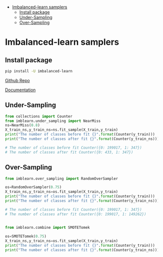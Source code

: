 <!--ts-->
   * [Imbalanced-learn samplers](#imbalanced-learn-samplers)
      * [Install package](#install-package)
      * [Under-Sampling](#under-sampling)
      * [Over-Sampling](#over-sampling)

<!-- Added by: gil_diy, at: Sun 20 Feb 2022 18:41:45 IST -->

<!--te-->


# Imbalanced-learn samplers

## Install package

```bash
pip install -U imbalanced-learn
```
[Github Repo](https://github.com/scikit-learn-contrib/imbalanced-learn)

[Documentation](https://imbalanced-learn.org/stable/index.html)

## Under-Sampling

```python
from collections import Counter
from imblearn.under_sampling import NearMiss
ns=NearMiss(0.8)
X_train_ns,y_train_ns=ns.fit_sample(X_train,y_train)
print("The number of classes before fit {}".format(Counter(y_train)))
print("The number of classes after fit {}".format(Counter(y_train_ns)))

# The number of classes before fit Counter({0: 199017, 1: 347})
# The number of classes after fit Counter({0: 433, 1: 347})
```

## Over-Sampling

```python
from imblearn.over_sampling import RandomOverSampler

os=RandomOverSampler(0.75)
X_train_ns,y_train_ns=os.fit_sample(X_train,y_train)
print("The number of classes before fit {}".format(Counter(y_train)))
print("The number of classes after fit {}".format(Counter(y_train_ns)))

# The number of classes before fit Counter({0: 199017, 1: 347})
# The number of classes after fit Counter({0: 199017, 1: 149262})
```

## 

```python
from imblearn.combine import SMOTETomek

os=SMOTETomek(0.75)
X_train_ns,y_train_ns=os.fit_sample(X_train,y_train)
print("The number of classes before fit {}".format(Counter(y_train)))
print("The number of classes after fit {}".format(Counter(y_train_ns)))
```